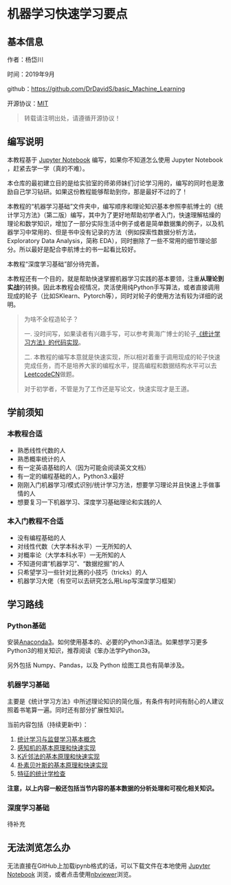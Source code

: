 # 机器学习快速学习要点

## 基本信息

作者：杨岱川

时间：2019年9月

github：https://github.com/DrDavidS/basic_Machine_Learning

开源协议：[MIT](https://github.com/DrDavidS/basic_Machine_Learning/blob/master/LICENSE)

> 转载请注明出处，请遵循开源协议！

## 编写说明

本教程基于 [Jupyter Notebook](http://www.jupyter.org/) 编写，如果你不知道怎么使用 Jupyter Notebook ，赶紧去学一学（真的不难）。

本仓库的最初建立目的是给实验室的师弟师妹们讨论学习用的，编写的同时也是激励自己学习钻研。如果这份教程能够帮助到你，那是最好不过的了！

本教程的“机器学习基础”文件夹中，编写顺序和理论知识基本参照李航博士的《统计学习方法》（第二版）编写，其中为了更好地帮助初学者入门，快速理解枯燥的理论和数学知识，增加了一部分实际生活中例子或者是简单数据集的例子，以及机器学习中常用的、但是书中没有记录的方法（例如探索性数据分析方法，Exploratory Data Analysis，简称 EDA），同时删除了一些不常用的细节理论部分。所以最好是配合李航博士的书一起看比较好。

本教程“深度学习基础”部分待完善。

本教程还有一个目的，就是帮助快速掌握机器学习实践的基本要领，注重**从理论到实战**的转换。因此本教程会视情况，灵活使用纯Python手写算法，或者直接调用现成的轮子（比如SKlearn、Pytorch等），同时对轮子的使用方法有较为详细的说明。

>为啥不全程造轮子？
>
>一. 没时间写，如果读者有兴趣手写，可以参考黄海广博士的轮子[《统计学习方法》的代码实现](https://github.com/fengdu78/lihang-code)。
>
>二. 本教程的编写本意就是快速实现，所以相对着重于调用现成的轮子快速完成任务，而不是培养大家的编程水平，提高编程和数据结构水平可以去[LeetcodeCN](https://leetcode-cn.com/)做题。
>
>对于初学者，不管是为了工作还是写论文，快速实现才是王道。

## 学前须知

### 本教程合适

- 熟悉线性代数的人
- 熟悉概率统计的人
- 有一定英语基础的人（因为可能会阅读英文文档）
- 有一定的编程基础的人，Python3.x最好
- 刚刚入门机器学习/模式识别/统计学习方法，想要学习理论并且快速上手做事情的人
- 想要复习一下机器学习、深度学习基础理论和实践的人

### 本入门教程不合适

- 没有编程基础的人
- 对线性代数（大学本科水平）一无所知的人
- 对概率论（大学本科水平）一无所知的人
- 不知道何谓“机器学习”、“数据挖掘”的人
- 只希望学习一些针对比赛的小技巧（tricks）的人
- 机器学习大佬（有空可以去研究怎么用Lisp写深度学习框架）

## 学习路线

### Python基础

安装[Anaconda3](https://www.anaconda.com/)。如何使用基本的、必要的Python3语法。如果想学习更多Python3的相关知识，推荐阅读《笨办法学Python3》。

另外包括 Numpy、Pandas，以及 Python 绘图工具也有简单涉及。

### 机器学习基础

主要是《统计学习方法》中所述理论知识的简化版，有条件有时间有耐心的人建议照着书笔算一遍。同时还有部分扩展性知识。

当前内容包括（持续更新中）：

1. [统计学习与监督学习基本概念](https://github.com/DrDavidS/basic_Machine_Learning/blob/master/%E6%9D%AD%E7%94%B5%E6%9C%BA%E5%99%A8%E5%AD%A6%E4%B9%A0%E8%AF%BE%E7%A8%8B%E5%8F%8A%E4%BB%A3%E7%A0%81/2.01%20%E7%BB%9F%E8%AE%A1%E5%AD%A6%E4%B9%A0%E5%8F%8A%E7%9B%91%E7%9D%A3%E5%AD%A6%E4%B9%A0%E6%A6%82%E8%AE%BA.ipynb)
2. [感知机的基本原理和快速实现](https://github.com/DrDavidS/basic_Machine_Learning/blob/master/%E6%9D%AD%E7%94%B5%E6%9C%BA%E5%99%A8%E5%AD%A6%E4%B9%A0%E8%AF%BE%E7%A8%8B%E5%8F%8A%E4%BB%A3%E7%A0%81/2.02%20%E6%84%9F%E7%9F%A5%E6%9C%BA%E5%9F%BA%E7%A1%80.ipynb)
3. [K近邻法的基本原理和快速实现](https://github.com/DrDavidS/basic_Machine_Learning/blob/master/%E6%9D%AD%E7%94%B5%E6%9C%BA%E5%99%A8%E5%AD%A6%E4%B9%A0%E8%AF%BE%E7%A8%8B%E5%8F%8A%E4%BB%A3%E7%A0%81/2.03%20K%E8%BF%91%E9%82%BB%E6%B3%95.ipynb)
4. [朴素贝叶斯的基本原理和快速实现](https://github.com/DrDavidS/basic_Machine_Learning/blob/master/%E6%9D%AD%E7%94%B5%E6%9C%BA%E5%99%A8%E5%AD%A6%E4%B9%A0%E8%AF%BE%E7%A8%8B%E5%8F%8A%E4%BB%A3%E7%A0%81/2.05%20%E6%9C%B4%E7%B4%A0%E8%B4%9D%E5%8F%B6%E6%96%AF.ipynb)
5. [特征的统计学检查](https://github.com/DrDavidS/basic_Machine_Learning/blob/master/%E6%9D%AD%E7%94%B5%E6%9C%BA%E5%99%A8%E5%AD%A6%E4%B9%A0%E8%AF%BE%E7%A8%8B%E5%8F%8A%E4%BB%A3%E7%A0%81/2.04%20%E7%89%B9%E5%BE%81%E7%9A%84%E7%BB%9F%E8%AE%A1%E5%AD%A6%E6%A3%80%E6%9F%A5.ipynb)

**注意，以上内容一般还包括当节内容的基本数据的分析处理和可视化相关知识。**

### 深度学习基础

待补充

## 无法浏览怎么办

无法直接在GitHub上加载ipynb格式的话，可以下载文件在本地使用 [Jupyter Notebook](http://www.jupyter.org/) 浏览，或者点击使用[nbviewer](https://nbviewer.jupyter.org/)浏览。
